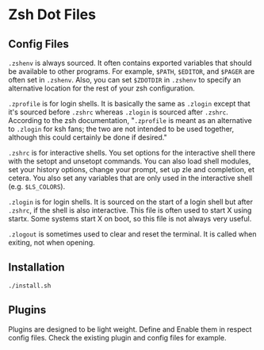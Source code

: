 # Zsh Dot Files

## Config Files

`.zshenv` is always sourced. It often contains exported variables that should be available to other programs. For example, `$PATH`, `$EDITOR`, and `$PAGER` are often set in `.zshenv`. Also, you can set `$ZDOTDIR` in `.zshenv` to specify an alternative location for the rest of your zsh configuration.

`.zprofile` is for login shells. It is basically the same as `.zlogin` except that it's sourced before `.zshrc` whereas `.zlogin` is sourced after `.zshrc`. According to the zsh documentation, "`.zprofile` is meant as an alternative to `.zlogin` for ksh fans; the two are not intended to be used together, although this could certainly be done if desired."

`.zshrc` is for interactive shells. You set options for the interactive shell there with the setopt and unsetopt commands. You can also load shell modules, set your history options, change your prompt, set up zle and completion, et cetera. You also set any variables that are only used in the interactive shell (e.g. `$LS_COLORS`).

`.zlogin` is for login shells. It is sourced on the start of a login shell but after `.zshrc`, if the shell is also interactive. This file is often used to start X using startx. Some systems start X on boot, so this file is not always very useful.

`.zlogout` is sometimes used to clear and reset the terminal. It is called when exiting, not when opening.

## Installation

```shell
./install.sh
```

## Plugins

Plugins are designed to be light weight. Define and Enable them in respect config files. Check the existing plugin and config files for example.
